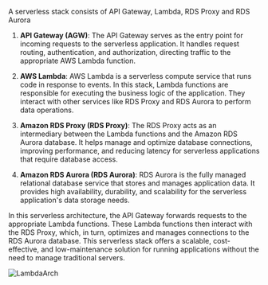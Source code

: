 A serverless stack consists of API Gateway, Lambda, RDS Proxy and RDS Aurora

1. **API Gateway (AGW)**: The API Gateway serves as the entry point for incoming requests to the serverless application. It handles request routing, authentication, and authorization, directing traffic to the appropriate AWS Lambda function.

2. **AWS Lambda**: AWS Lambda is a serverless compute service that runs code in response to events. In this stack, Lambda functions are responsible for executing the business logic of the application. They interact with other services like RDS Proxy and RDS Aurora to perform data operations.

3. **Amazon RDS Proxy (RDS Proxy)**: The RDS Proxy acts as an intermediary between the Lambda functions and the Amazon RDS Aurora database. It helps manage and optimize database connections, improving performance, and reducing latency for serverless applications that require database access.

4. **Amazon RDS Aurora (RDS Aurora)**: RDS Aurora is the fully managed relational database service that stores and manages application data. It provides high availability, durability, and scalability for the serverless application's data storage needs.

In this serverless architecture, the API Gateway forwards requests to the appropriate Lambda functions. These Lambda functions then interact with the RDS Proxy, which, in turn, optimizes and manages connections to the RDS Aurora database. This serverless stack offers a scalable, cost-effective, and low-maintenance solution for running applications without the need to manage traditional servers.

![LambdaArch](https://github.com/usman-akram-dev/aws-serverless-example/assets/7351877/8d96ed71-50ee-42a9-bde2-5efbc5a2b159)
